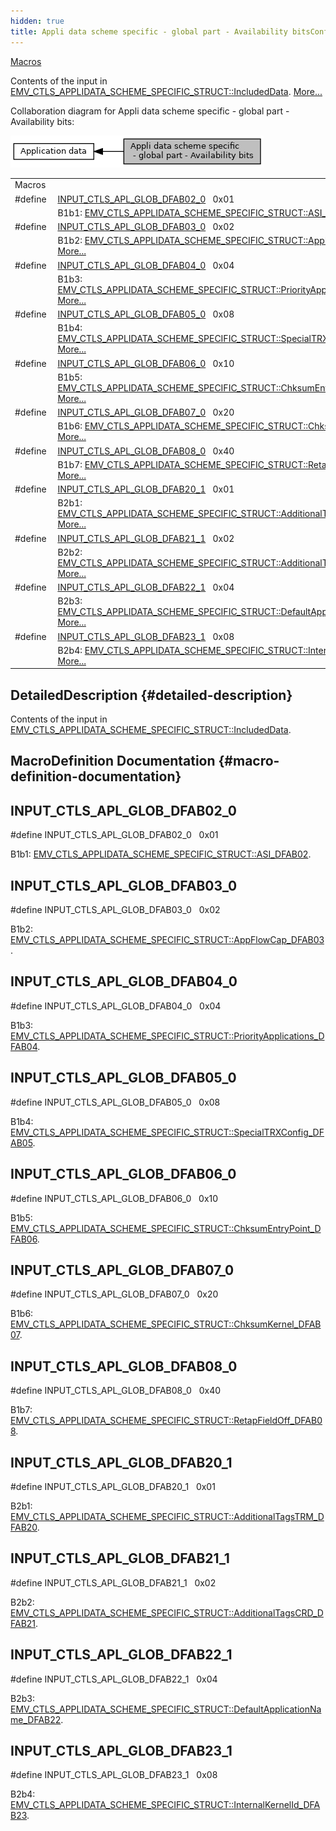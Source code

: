 ```yaml
---
hidden: true
title: Appli data scheme specific - global part - Availability bitsConfiguration » Application data
---
```


[Macros](#define-members)

Contents of the input in <a href="group___d_e_f___c_o_n_f___a_p_p_l_i.md#a8197abdca76270355aa725ad5dd52326">EMV_CTLS_APPLIDATA_SCHEME_SPECIFIC_STRUCT::IncludedData</a>. [More\...](#details)

Collaboration diagram for Appli data scheme specific - global part - Availability bits:

![](group___d_e_f___i_n_p_u_t___a_p_p_l_i___g_l_o_b_a_l.png)

|  |  |
|----|----|
| Macros |  |
| #define  | [INPUT_CTLS_APL_GLOB_DFAB02_0](#ga784f76803579bdae40f8c8f697785593)   0x01 |
|   | B1b1: <a href="group___d_e_f___c_o_n_f___a_p_p_l_i.md#ad7b796959f437113eb08a0d5a055bfa9">EMV_CTLS_APPLIDATA_SCHEME_SPECIFIC_STRUCT::ASI_DFAB02</a>. [More\...](#ga784f76803579bdae40f8c8f697785593)<br/> |
| #define  | [INPUT_CTLS_APL_GLOB_DFAB03_0](#gacd49e90b5c88fa8b3e41c5dd21414d83)   0x02 |
|   | B1b2: <a href="group___d_e_f___c_o_n_f___a_p_p_l_i.md#a6b141ca640db3a0ea501018167b70531">EMV_CTLS_APPLIDATA_SCHEME_SPECIFIC_STRUCT::AppFlowCap_DFAB03</a>. [More\...](#gacd49e90b5c88fa8b3e41c5dd21414d83)<br/> |
| #define  | [INPUT_CTLS_APL_GLOB_DFAB04_0](#gab94a83607a1cdda700ae22a6d08d7d38)   0x04 |
|   | B1b3: <a href="group___d_e_f___c_o_n_f___a_p_p_l_i.md#a984c64b64f07f57509ec8581284b3aa7">EMV_CTLS_APPLIDATA_SCHEME_SPECIFIC_STRUCT::PriorityApplications_DFAB04</a>. [More\...](#gab94a83607a1cdda700ae22a6d08d7d38)<br/> |
| #define  | [INPUT_CTLS_APL_GLOB_DFAB05_0](#ga327dee6761b029bf0372e05340ae9c11)   0x08 |
|   | B1b4: <a href="group___d_e_f___c_o_n_f___a_p_p_l_i.md#af70ff3e0b1158f7b868655b1ef77f377">EMV_CTLS_APPLIDATA_SCHEME_SPECIFIC_STRUCT::SpecialTRXConfig_DFAB05</a>. [More\...](#ga327dee6761b029bf0372e05340ae9c11)<br/> |
| #define  | [INPUT_CTLS_APL_GLOB_DFAB06_0](#ga7f9450abb80fcd6c6c6334f181137c4d)   0x10 |
|   | B1b5: <a href="group___d_e_f___c_o_n_f___a_p_p_l_i.md#a0bc4216ec7acb4fefe1d5791477dad78">EMV_CTLS_APPLIDATA_SCHEME_SPECIFIC_STRUCT::ChksumEntryPoint_DFAB06</a>. [More\...](#ga7f9450abb80fcd6c6c6334f181137c4d)<br/> |
| #define  | [INPUT_CTLS_APL_GLOB_DFAB07_0](#ga454c70c9f5492ab59ceb6807e23bd68a)   0x20 |
|   | B1b6: <a href="group___d_e_f___c_o_n_f___a_p_p_l_i.md#a8fff947b0a275bd66907bf7012c7ef59">EMV_CTLS_APPLIDATA_SCHEME_SPECIFIC_STRUCT::ChksumKernel_DFAB07</a>. [More\...](#ga454c70c9f5492ab59ceb6807e23bd68a)<br/> |
| #define  | [INPUT_CTLS_APL_GLOB_DFAB08_0](#ga74ec99ffd93d6ae7ce3c43412a6ccf29)   0x40 |
|   | B1b7: <a href="group___d_e_f___c_o_n_f___a_p_p_l_i.md#a21a7d1dd4fed708472fc123a0a03abfa">EMV_CTLS_APPLIDATA_SCHEME_SPECIFIC_STRUCT::RetapFieldOff_DFAB08</a>. [More\...](#ga74ec99ffd93d6ae7ce3c43412a6ccf29)<br/> |
| #define  | [INPUT_CTLS_APL_GLOB_DFAB20_1](#ga866266062ca15e3c43f4837cc12d4d7a)   0x01 |
|   | B2b1: <a href="group___d_e_f___c_o_n_f___a_p_p_l_i.md#abb1d4cd4bf1913ad2a42cb0764fcc619">EMV_CTLS_APPLIDATA_SCHEME_SPECIFIC_STRUCT::AdditionalTagsTRM_DFAB20</a>. [More\...](#ga866266062ca15e3c43f4837cc12d4d7a)<br/> |
| #define  | [INPUT_CTLS_APL_GLOB_DFAB21_1](#ga9dd67d3ae4a060d6073740d9235e51ea)   0x02 |
|   | B2b2: <a href="group___d_e_f___c_o_n_f___a_p_p_l_i.md#a04b972642e943c8509ed2d1802f2edc1">EMV_CTLS_APPLIDATA_SCHEME_SPECIFIC_STRUCT::AdditionalTagsCRD_DFAB21</a>. [More\...](#ga9dd67d3ae4a060d6073740d9235e51ea)<br/> |
| #define  | [INPUT_CTLS_APL_GLOB_DFAB22_1](#gadf26e8b5b5ab82cea8992a91f255868d)   0x04 |
|   | B2b3: <a href="group___d_e_f___c_o_n_f___a_p_p_l_i.md#aa022d006c533c7901b3f03d691a7f4b0">EMV_CTLS_APPLIDATA_SCHEME_SPECIFIC_STRUCT::DefaultApplicationName_DFAB22</a>. [More\...](#gadf26e8b5b5ab82cea8992a91f255868d)<br/> |
| #define  | [INPUT_CTLS_APL_GLOB_DFAB23_1](#ga474b30b50f0b4b4ae89deb6bb0e4cfae)   0x08 |
|   | B2b4: <a href="group___d_e_f___c_o_n_f___a_p_p_l_i.md#a750e97ca2975e2f5309417e707f3aab3">EMV_CTLS_APPLIDATA_SCHEME_SPECIFIC_STRUCT::InternalKernelId_DFAB23</a>. [More\...](#ga474b30b50f0b4b4ae89deb6bb0e4cfae)<br/> |

## DetailedDescription {#detailed-description}

Contents of the input in <a href="group___d_e_f___c_o_n_f___a_p_p_l_i.md#a8197abdca76270355aa725ad5dd52326">EMV_CTLS_APPLIDATA_SCHEME_SPECIFIC_STRUCT::IncludedData</a>.

## MacroDefinition Documentation {#macro-definition-documentation}

## INPUT_CTLS_APL_GLOB_DFAB02_0 <a href="#ga784f76803579bdae40f8c8f697785593" id="ga784f76803579bdae40f8c8f697785593"></a>

<p>#define INPUT_CTLS_APL_GLOB_DFAB02_0   0x01</p>

B1b1: <a href="group___d_e_f___c_o_n_f___a_p_p_l_i.md#ad7b796959f437113eb08a0d5a055bfa9">EMV_CTLS_APPLIDATA_SCHEME_SPECIFIC_STRUCT::ASI_DFAB02</a>.

## INPUT_CTLS_APL_GLOB_DFAB03_0 <a href="#gacd49e90b5c88fa8b3e41c5dd21414d83" id="gacd49e90b5c88fa8b3e41c5dd21414d83"></a>

<p>#define INPUT_CTLS_APL_GLOB_DFAB03_0   0x02</p>

B1b2: <a href="group___d_e_f___c_o_n_f___a_p_p_l_i.md#a6b141ca640db3a0ea501018167b70531">EMV_CTLS_APPLIDATA_SCHEME_SPECIFIC_STRUCT::AppFlowCap_DFAB03</a>.

## INPUT_CTLS_APL_GLOB_DFAB04_0 <a href="#gab94a83607a1cdda700ae22a6d08d7d38" id="gab94a83607a1cdda700ae22a6d08d7d38"></a>

<p>#define INPUT_CTLS_APL_GLOB_DFAB04_0   0x04</p>

B1b3: <a href="group___d_e_f___c_o_n_f___a_p_p_l_i.md#a984c64b64f07f57509ec8581284b3aa7">EMV_CTLS_APPLIDATA_SCHEME_SPECIFIC_STRUCT::PriorityApplications_DFAB04</a>.

## INPUT_CTLS_APL_GLOB_DFAB05_0 <a href="#ga327dee6761b029bf0372e05340ae9c11" id="ga327dee6761b029bf0372e05340ae9c11"></a>

<p>#define INPUT_CTLS_APL_GLOB_DFAB05_0   0x08</p>

B1b4: <a href="group___d_e_f___c_o_n_f___a_p_p_l_i.md#af70ff3e0b1158f7b868655b1ef77f377">EMV_CTLS_APPLIDATA_SCHEME_SPECIFIC_STRUCT::SpecialTRXConfig_DFAB05</a>.

## INPUT_CTLS_APL_GLOB_DFAB06_0 <a href="#ga7f9450abb80fcd6c6c6334f181137c4d" id="ga7f9450abb80fcd6c6c6334f181137c4d"></a>

<p>#define INPUT_CTLS_APL_GLOB_DFAB06_0   0x10</p>

B1b5: <a href="group___d_e_f___c_o_n_f___a_p_p_l_i.md#a0bc4216ec7acb4fefe1d5791477dad78">EMV_CTLS_APPLIDATA_SCHEME_SPECIFIC_STRUCT::ChksumEntryPoint_DFAB06</a>.

## INPUT_CTLS_APL_GLOB_DFAB07_0 <a href="#ga454c70c9f5492ab59ceb6807e23bd68a" id="ga454c70c9f5492ab59ceb6807e23bd68a"></a>

<p>#define INPUT_CTLS_APL_GLOB_DFAB07_0   0x20</p>

B1b6: <a href="group___d_e_f___c_o_n_f___a_p_p_l_i.md#a8fff947b0a275bd66907bf7012c7ef59">EMV_CTLS_APPLIDATA_SCHEME_SPECIFIC_STRUCT::ChksumKernel_DFAB07</a>.

## INPUT_CTLS_APL_GLOB_DFAB08_0 <a href="#ga74ec99ffd93d6ae7ce3c43412a6ccf29" id="ga74ec99ffd93d6ae7ce3c43412a6ccf29"></a>

<p>#define INPUT_CTLS_APL_GLOB_DFAB08_0   0x40</p>

B1b7: <a href="group___d_e_f___c_o_n_f___a_p_p_l_i.md#a21a7d1dd4fed708472fc123a0a03abfa">EMV_CTLS_APPLIDATA_SCHEME_SPECIFIC_STRUCT::RetapFieldOff_DFAB08</a>.

## INPUT_CTLS_APL_GLOB_DFAB20_1 <a href="#ga866266062ca15e3c43f4837cc12d4d7a" id="ga866266062ca15e3c43f4837cc12d4d7a"></a>

<p>#define INPUT_CTLS_APL_GLOB_DFAB20_1   0x01</p>

B2b1: <a href="group___d_e_f___c_o_n_f___a_p_p_l_i.md#abb1d4cd4bf1913ad2a42cb0764fcc619">EMV_CTLS_APPLIDATA_SCHEME_SPECIFIC_STRUCT::AdditionalTagsTRM_DFAB20</a>.

## INPUT_CTLS_APL_GLOB_DFAB21_1 <a href="#ga9dd67d3ae4a060d6073740d9235e51ea" id="ga9dd67d3ae4a060d6073740d9235e51ea"></a>

<p>#define INPUT_CTLS_APL_GLOB_DFAB21_1   0x02</p>

B2b2: <a href="group___d_e_f___c_o_n_f___a_p_p_l_i.md#a04b972642e943c8509ed2d1802f2edc1">EMV_CTLS_APPLIDATA_SCHEME_SPECIFIC_STRUCT::AdditionalTagsCRD_DFAB21</a>.

## INPUT_CTLS_APL_GLOB_DFAB22_1 <a href="#gadf26e8b5b5ab82cea8992a91f255868d" id="gadf26e8b5b5ab82cea8992a91f255868d"></a>

<p>#define INPUT_CTLS_APL_GLOB_DFAB22_1   0x04</p>

B2b3: <a href="group___d_e_f___c_o_n_f___a_p_p_l_i.md#aa022d006c533c7901b3f03d691a7f4b0">EMV_CTLS_APPLIDATA_SCHEME_SPECIFIC_STRUCT::DefaultApplicationName_DFAB22</a>.

## INPUT_CTLS_APL_GLOB_DFAB23_1 <a href="#ga474b30b50f0b4b4ae89deb6bb0e4cfae" id="ga474b30b50f0b4b4ae89deb6bb0e4cfae"></a>

<p>#define INPUT_CTLS_APL_GLOB_DFAB23_1   0x08</p>

B2b4: <a href="group___d_e_f___c_o_n_f___a_p_p_l_i.md#a750e97ca2975e2f5309417e707f3aab3">EMV_CTLS_APPLIDATA_SCHEME_SPECIFIC_STRUCT::InternalKernelId_DFAB23</a>.
